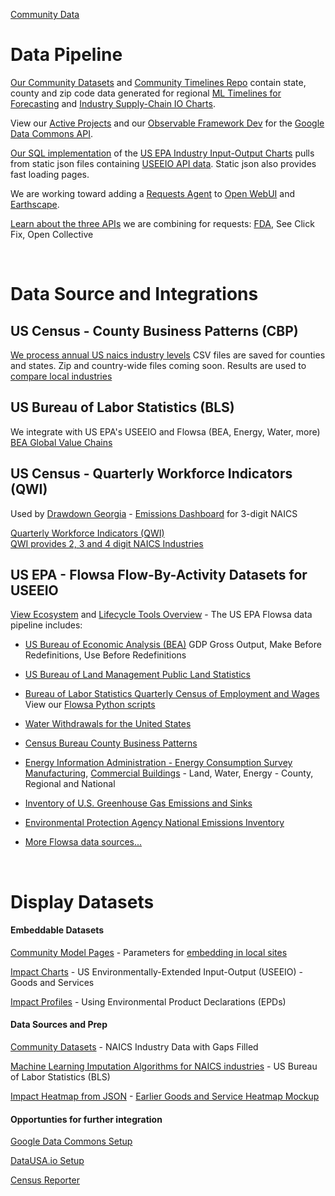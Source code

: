 [Community Data](/community-data/)
# Data Pipeline

[Our Community Datasets](/community-data/) and [Community Timelines Repo](https://github.com/modelearth/community-timelines/) contain state, county and zip code data generated for regional [ML&nbsp;Timelines for Forecasting](timelines) and [Industry&nbsp;Supply-Chain IO&nbsp;Charts](https://model.earth/localsite/info/)<!--[Map&nbsp;Topics](#appview=topics&geoview=country)-->.

View our [Active Projects](/projects/) and our [Observable Framework Dev](/data-commons/) for the [Google Data Commons API](https://docs.datacommons.org/api/).

[Our SQL implementation](/io/about/) of the [US EPA Industry Input-Output Charts](../io/charts/) pulls from static json files containing [USEEIO API data](https://github.com/ModelEarth/OpenFootprint/tree/main/impacts/2020). Static json also provides fast loading pages.

We are working toward adding a [Requests Agent](/requests/) to [Open WebUI](/projects/src) and [Earthscape](/earthscape/app).

[Learn about the three APIs](/io/coders) we are combining for requests: [FDA](/data-commons/docs/food/), See Click Fix, Open Collective

<!--
    12-digit FIPS Code - state, county, tract, block group
    https://www.policymap.com/2012/08/tips-on-fips-a-quick-guide-to-geographic-place-codes-part-iii/
-->
<br>

# Data Source and Integrations

## US Census - County Business Patterns (CBP)

[We process annual US naics industry levels](timelines/)
CSV files are saved for counties and states. Zip and country-wide files coming soon.
Results are used to [compare local industries](../localsite/info)

## US Bureau of Labor Statistics (BLS)

We integrate with US EPA's USEEIO and Flowsa (BEA, Energy, Water, more)
[BEA Global Value Chains](https://www.bea.gov/data/special-topics/global-value-chains)


<!--
Quarterly Census of Employment and Wages (QCEW) - Includes Latitude and Longitude of establishments
-->

## US Census - Quarterly Workforce Indicators (QWI)

Used by [Drawdown Georgia](https://cepl.gatech.edu/projects/Drawdown-Georgia) - [Emissions Dashboard](https://drawdownga.gatech.edu/) for 3-digit NAICS

<a href="https://www.census.gov/data/developers/data-sets/qwi.html">Quarterly Workforce Indicators (QWI)</a>  
[QWI provides 2, 3 and 4 digit NAICS Industries](https://lehd.ces.census.gov/data/schema/latest/lehd_public_use_schema.html#_industry)

<!--
We may combine QWI data with BLS data to estimate 6-digit naics employment and payroll based on the number of firms in a county and additional county attributes.
-->

<!--
* [US Department of Commerce](https://github.com/USEPA/flowsa/wiki/Available-Data#flow-by-activity-datasets)
-->

## US EPA - Flowsa Flow-By-Activity Datasets for USEEIO

[View Ecosystem](../../io/about/api/) and [Lifecycle Tools Overview](../../community/tools/) - The US EPA Flowsa data pipeline includes:

* [US Bureau of Economic Analysis (BEA)](https://www.bea.gov/data/industries/gross-output-by-industry)
GDP Gross Output, Make Before Redefinitions, Use Before Redefinitions

* [US Bureau of Land Management Public Land Statistics](https://www.blm.gov/about/data/public-land-statistics)

* [Bureau of Labor Statistics Quarterly Census of Employment and Wages](https://www.bls.gov/cew/)  
View our [Flowsa Python scripts](flowsa)

* [Water Withdrawals for the United States](https://pubs.acs.org/doi/abs/10.1021/es903147k?journalCode=esthag)

* [Census Bureau County Business Patterns](https://www.census.gov/programs-surveys/cbp.html)

* [Energy Information Administration - Energy Consumption Survey](https://www.eia.gov/consumption/)
[Manufacturing](https://www.eia.gov/consumption/manufacturing/), [Commercial Buildings](https://www.eia.gov/consumption/commercial/) - Land, Water, Energy - County, Regional and National

* [Inventory of U.S. Greenhouse Gas Emissions and Sinks](https://www.epa.gov/ghgemissions/inventory-us-greenhouse-gas-emissions-and-sinks)

* [Environmental Protection Agency National Emissions Inventory](https://www.epa.gov/air-emissions-inventories/national-emissions-inventory-nei)

* [More Flowsa data sources...](https://github.com/USEPA/flowsa/wiki/Available-Data#flow-by-activity-datasets) 

<br>


# Display Datasets


#### Embeddable Datasets
<!-- ../#mapview=country -->
[Community Model Pages](../apps) - Parameters for [embedding in local sites](../localsite/)

[Impact Charts](../io/charts/) - US Environmentally-Extended Input-Output (USEEIO) - Goods and Services 

[Impact Profiles](../io/template/) - Using Environmental Product Declarations (EPDs)


#### Data Sources and Prep

[Community Datasets](https://github.com/modelearth/community-data/) - NAICS Industry Data with Gaps Filled  

[Machine Learning Imputation Algorithms for NAICS industries](https://github.com/modelearth/machine-learning/) - US Bureau of Labor Statistics (BLS)

[Impact Heatmap from JSON](/io/build/sector_list.html?view=mosaic&count=50) - [Earlier Goods and Service Heatmap Mockup](../community/start/dataset/)


#### Opportunties for further integration

[Google Data Commons Setup](../localsite/info/data/datacommons)  

[DataUSA.io Setup](../localsite/info/data/datausa/)  

[Census Reporter](../community/resources/censusreporter/)
<!--

[EPA Flowsa Setup](flowsa) - includes U.S. Bureau of Labor Statistics (BLS) industry data  

---
<br>
Are any maps or navigation standards using YAML for layer lists (instead of [json](ga-layers.json)?)  
[YAML Sample](https://nodeca.github.io/js-yaml/) - [Source](https://github.com/nodeca/js-yaml)

[LA's Public Tree Map](https://neighborhood.org/public-tree-map/) - [Pipeline](https://github.com/Public-Tree-Map/public-tree-map-data-pipeline) contains 30,000+ records.
-->